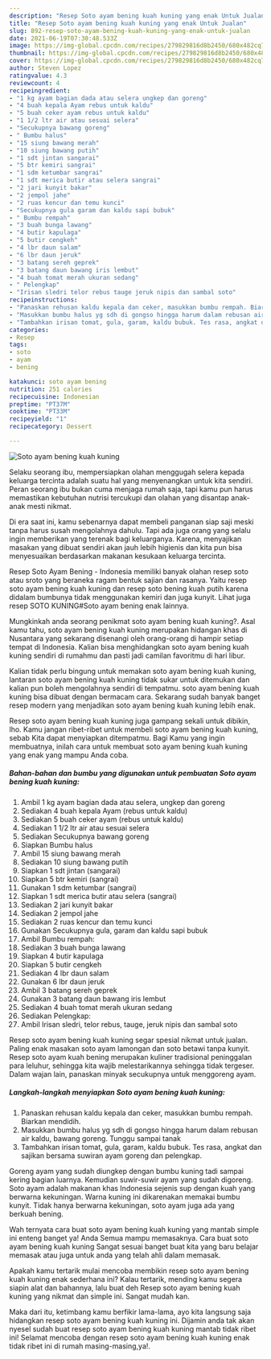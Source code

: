 ```yaml
---
description: "Resep Soto ayam bening kuah kuning yang enak Untuk Jualan"
title: "Resep Soto ayam bening kuah kuning yang enak Untuk Jualan"
slug: 892-resep-soto-ayam-bening-kuah-kuning-yang-enak-untuk-jualan
date: 2021-06-19T07:30:48.533Z
image: https://img-global.cpcdn.com/recipes/279829816d8b2450/680x482cq70/soto-ayam-bening-kuah-kuning-foto-resep-utama.jpg
thumbnail: https://img-global.cpcdn.com/recipes/279829816d8b2450/680x482cq70/soto-ayam-bening-kuah-kuning-foto-resep-utama.jpg
cover: https://img-global.cpcdn.com/recipes/279829816d8b2450/680x482cq70/soto-ayam-bening-kuah-kuning-foto-resep-utama.jpg
author: Steven Lopez
ratingvalue: 4.3
reviewcount: 4
recipeingredient:
- "1 kg ayam bagian dada atau selera ungkep dan goreng"
- "4 buah kepala Ayam rebus untuk kaldu"
- "5 buah ceker ayam rebus untuk kaldu"
- "1 1/2 ltr air atau sesuai selera"
- "Secukupnya bawang goreng"
- " Bumbu halus"
- "15 siung bawang merah"
- "10 siung bawang putih"
- "1 sdt jintan sangarai"
- "5 btr kemiri sangrai"
- "1 sdm ketumbar sangrai"
- "1 sdt merica butir atau selera sangrai"
- "2 jari kunyit bakar"
- "2 jempol jahe"
- "2 ruas kencur dan temu kunci"
- "Secukupnya gula garam dan kaldu sapi bubuk"
- " Bumbu rempah"
- "3 buah bunga lawang"
- "4 butir kapulaga"
- "5 butir cengkeh"
- "4 lbr daun salam"
- "6 lbr daun jeruk"
- "3 batang sereh geprek"
- "3 batang daun bawang iris lembut"
- "4 buah tomat merah ukuran sedang"
- " Pelengkap"
- "Irisan sledri telor rebus tauge jeruk nipis dan sambal soto"
recipeinstructions:
- "Panaskan rehusan kaldu kepala dan ceker, masukkan bumbu rempah. Biarkan mendidih."
- "Masukkan bumbu halus yg sdh di gongso hingga harum dalam rebusan air kaldu, bawang goreng. Tunggu sampai tanak"
- "Tambahkan irisan tomat, gula, garam, kaldu bubuk. Tes rasa, angkat dan sajikan bersama suwiran ayam goreng dan pelengkap."
categories:
- Resep
tags:
- soto
- ayam
- bening

katakunci: soto ayam bening 
nutrition: 251 calories
recipecuisine: Indonesian
preptime: "PT37M"
cooktime: "PT33M"
recipeyield: "1"
recipecategory: Dessert

---
```



![Soto ayam bening kuah kuning](https://img-global.cpcdn.com/recipes/279829816d8b2450/680x482cq70/soto-ayam-bening-kuah-kuning-foto-resep-utama.jpg)

Selaku seorang ibu, mempersiapkan olahan menggugah selera kepada keluarga tercinta adalah suatu hal yang menyenangkan untuk kita sendiri. Peran seorang ibu bukan cuma menjaga rumah saja, tapi kamu pun harus memastikan kebutuhan nutrisi tercukupi dan olahan yang disantap anak-anak mesti nikmat.

Di era  saat ini, kamu sebenarnya dapat membeli panganan siap saji meski tanpa harus susah mengolahnya dahulu. Tapi ada juga orang yang selalu ingin memberikan yang terenak bagi keluarganya. Karena, menyajikan masakan yang dibuat sendiri akan jauh lebih higienis dan kita pun bisa menyesuaikan berdasarkan makanan kesukaan keluarga tercinta. 

Resep Soto Ayam Bening - Indonesia memiliki banyak olahan resep soto atau sroto yang beraneka ragam bentuk sajian dan rasanya. Yaitu resep soto ayam bening kuah kuning dan resep soto bening kuah putih karena didalam bumbunya tidak menggunakan kemiri dan juga kunyit. Lihat juga resep SOTO KUNING#Soto ayam bening enak lainnya.

Mungkinkah anda seorang penikmat soto ayam bening kuah kuning?. Asal kamu tahu, soto ayam bening kuah kuning merupakan hidangan khas di Nusantara yang sekarang disenangi oleh orang-orang di hampir setiap tempat di Indonesia. Kalian bisa menghidangkan soto ayam bening kuah kuning sendiri di rumahmu dan pasti jadi camilan favoritmu di hari libur.

Kalian tidak perlu bingung untuk memakan soto ayam bening kuah kuning, lantaran soto ayam bening kuah kuning tidak sukar untuk ditemukan dan kalian pun boleh mengolahnya sendiri di tempatmu. soto ayam bening kuah kuning bisa dibuat dengan bermacam cara. Sekarang sudah banyak banget resep modern yang menjadikan soto ayam bening kuah kuning lebih enak.

Resep soto ayam bening kuah kuning juga gampang sekali untuk dibikin, lho. Kamu jangan ribet-ribet untuk membeli soto ayam bening kuah kuning, sebab Kita dapat menyiapkan ditempatmu. Bagi Kamu yang ingin membuatnya, inilah cara untuk membuat soto ayam bening kuah kuning yang enak yang mampu Anda coba.

<!--inarticleads1-->

##### Bahan-bahan dan bumbu yang digunakan untuk pembuatan Soto ayam bening kuah kuning:

1. Ambil 1 kg ayam bagian dada atau selera, ungkep dan goreng
1. Sediakan 4 buah kepala Ayam (rebus untuk kaldu)
1. Sediakan 5 buah ceker ayam (rebus untuk kaldu)
1. Sediakan 1 1/2 ltr air atau sesuai selera
1. Sediakan Secukupnya bawang goreng
1. Siapkan  Bumbu halus
1. Ambil 15 siung bawang merah
1. Sediakan 10 siung bawang putih
1. Siapkan 1 sdt jintan (sangarai)
1. Siapkan 5 btr kemiri (sangrai)
1. Gunakan 1 sdm ketumbar (sangrai)
1. Siapkan 1 sdt merica butir atau selera (sangrai)
1. Sediakan 2 jari kunyit bakar
1. Sediakan 2 jempol jahe
1. Sediakan 2 ruas kencur dan temu kunci
1. Gunakan Secukupnya gula, garam dan kaldu sapi bubuk
1. Ambil  Bumbu rempah:
1. Sediakan 3 buah bunga lawang
1. Siapkan 4 butir kapulaga
1. Siapkan 5 butir cengkeh
1. Sediakan 4 lbr daun salam
1. Gunakan 6 lbr daun jeruk
1. Ambil 3 batang sereh geprek
1. Gunakan 3 batang daun bawang iris lembut
1. Sediakan 4 buah tomat merah ukuran sedang
1. Sediakan  Pelengkap:
1. Ambil Irisan sledri, telor rebus, tauge, jeruk nipis dan sambal soto


Resep soto ayam bening kuah kuning segar spesial nikmat untuk jualan. Paling enak masakan soto ayam lamongan dan soto betawi tanpa kunyit. Resep soto ayam kuah bening merupakan kuliner tradisional peninggalan para leluhur, sehingga kita wajib melestarikannya sehingga tidak tergeser. Dalam wajan lain, panaskan minyak secukupnya untuk menggoreng ayam. 

<!--inarticleads2-->

##### Langkah-langkah menyiapkan Soto ayam bening kuah kuning:

1. Panaskan rehusan kaldu kepala dan ceker, masukkan bumbu rempah. Biarkan mendidih.
1. Masukkan bumbu halus yg sdh di gongso hingga harum dalam rebusan air kaldu, bawang goreng. Tunggu sampai tanak
1. Tambahkan irisan tomat, gula, garam, kaldu bubuk. Tes rasa, angkat dan sajikan bersama suwiran ayam goreng dan pelengkap.


Goreng ayam yang sudah diungkep dengan bumbu kuning tadi sampai kering bagian luarnya. Kemudian suwir-suwir ayam yang sudah digoreng. Soto ayam adalah makanan khas Indonesia sejenis sup dengan kuah yang berwarna kekuningan. Warna kuning ini dikarenakan memakai bumbu kunyit. Tidak hanya berwarna kekuningan, soto ayam juga ada yang berkuah bening. 

Wah ternyata cara buat soto ayam bening kuah kuning yang mantab simple ini enteng banget ya! Anda Semua mampu memasaknya. Cara buat soto ayam bening kuah kuning Sangat sesuai banget buat kita yang baru belajar memasak atau juga untuk anda yang telah ahli dalam memasak.

Apakah kamu tertarik mulai mencoba membikin resep soto ayam bening kuah kuning enak sederhana ini? Kalau tertarik, mending kamu segera siapin alat dan bahannya, lalu buat deh Resep soto ayam bening kuah kuning yang nikmat dan simple ini. Sangat mudah kan. 

Maka dari itu, ketimbang kamu berfikir lama-lama, ayo kita langsung saja hidangkan resep soto ayam bening kuah kuning ini. Dijamin anda tak akan nyesel sudah buat resep soto ayam bening kuah kuning mantab tidak ribet ini! Selamat mencoba dengan resep soto ayam bening kuah kuning enak tidak ribet ini di rumah masing-masing,ya!.

